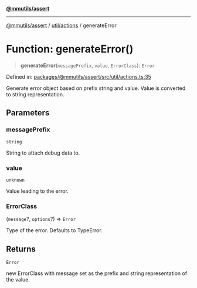 [**@mmutils/assert**](../../../README.md)

***

[@mmutils/assert](../../../modules.md) / [util/actions](../README.md) / generateError

# Function: generateError()

> **generateError**(`messagePrefix`, `value`, `ErrorClass`): `Error`

Defined in: [packages/@mmutils/assert/src/util/actions.ts:35](https://github.com/mastermind-0xff/-mm-monorepo/blob/ae77bebbedeaf68ca437dc22abf389b1b28fc898/packages/@mmutils/assert/src/util/actions.ts#L35)

Generate error object based on prefix string and value. Value is converted to
string representation.

## Parameters

### messagePrefix

`string`

String to attach debug data to.

### value

`unknown`

Value leading to the error.

### ErrorClass

(`message`?, `options`?) => `Error`

Type of the error. Defaults to TypeError.

## Returns

`Error`

new ErrorClass with message set as the prefix and string
representation of the value.
